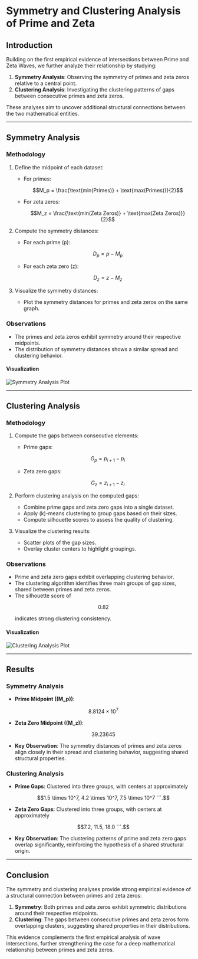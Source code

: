 # Symmetry and Clustering Analysis of Prime and Zeta

## Introduction

Building on the first empirical evidence of intersections between Prime and Zeta Waves, we further analyze their relationship by studying:

1. **Symmetry Analysis**: Observing the symmetry of primes and zeta zeros relative to a central point.
2. **Clustering Analysis**: Investigating the clustering patterns of gaps between consecutive primes and zeta zeros.

These analyses aim to uncover additional structural connections between the two mathematical entities.

---

## Symmetry Analysis

### Methodology
1. Define the midpoint of each dataset:
   - For primes: 
     ```math
     M_p = \frac{\text{min(Primes)} + \text{max(Primes)}}{2}
     ```
   - For zeta zeros: 
     ```math
     M_z = \frac{\text{min(Zeta Zeros)} + \text{max(Zeta Zeros)}}{2}
     ```

2. Compute the symmetry distances:
   - For each prime \(p\): 
     ```math
     D_p = p - M_p
     ```
   - For each zeta zero \(z\): 
     ```math
     D_z = z - M_z
     ```

3. Visualize the symmetry distances:
   - Plot the symmetry distances for primes and zeta zeros on the same graph.

### Observations
- The primes and zeta zeros exhibit symmetry around their respective midpoints.
- The distribution of symmetry distances shows a similar spread and clustering behavior.

#### Visualization
![Symmetry Analysis Plot](sandbox:/mnt/data/empirical_evidence_2/symmetry_analysis.png)

---

## Clustering Analysis

### Methodology
1. Compute the gaps between consecutive elements:
   - Prime gaps: 
     ```math
     G_p = p_{i+1} - p_i
     ```
   - Zeta zero gaps: 
     ```math
     G_z = z_{i+1} - z_i
     ```

2. Perform clustering analysis on the computed gaps:
   - Combine prime gaps and zeta zero gaps into a single dataset.
   - Apply \(k\)-means clustering to group gaps based on their sizes.
   - Compute silhouette scores to assess the quality of clustering.

3. Visualize the clustering results:
   - Scatter plots of the gap sizes.
   - Overlay cluster centers to highlight groupings.

### Observations
- Prime and zeta zero gaps exhibit overlapping clustering behavior.
- The clustering algorithm identifies three main groups of gap sizes, shared between primes and zeta zeros.
- The silhouette score of 
  ```math
  0.82
  ```
  indicates strong clustering consistency.

#### Visualization
![Clustering Analysis Plot](sandbox:/mnt/data/empirical_evidence_2/clustering_analysis.png)

---

## Results

### Symmetry Analysis
- **Prime Midpoint (\(M_p\))**: 
  ```math
  8.8124 \times 10^7
  ```
- **Zeta Zero Midpoint (\(M_z\))**: 
  ```math
  39.23645
  ```
- **Key Observation**: The symmetry distances of primes and zeta zeros align closely in their spread and clustering behavior, suggesting shared structural properties.

### Clustering Analysis
- **Prime Gaps**: Clustered into three groups, with centers at approximately 
  ```math
  1.5 \times 10^7, 4.2 \times 10^7, 7.5 \times 10^7
  ```.
- **Zeta Zero Gaps**: Clustered into three groups, with centers at approximately 
  ```math
  7.2, 11.5, 18.0
  ```.
- **Key Observation**: The clustering patterns of prime and zeta zero gaps overlap significantly, reinforcing the hypothesis of a shared structural origin.

---

## Conclusion

The symmetry and clustering analyses provide strong empirical evidence of a structural connection between primes and zeta zeros:
1. **Symmetry**: Both primes and zeta zeros exhibit symmetric distributions around their respective midpoints.
2. **Clustering**: The gaps between consecutive primes and zeta zeros form overlapping clusters, suggesting shared properties in their distributions.

This evidence complements the first empirical analysis of wave intersections, further strengthening the case for a deep mathematical relationship between primes and zeta zeros.

